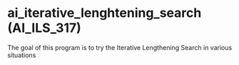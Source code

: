 # ai_iterative_lenghtening_search (AI_ILS_317)
The goal of this program is to try the Iterative Lengthening Search in various situations
